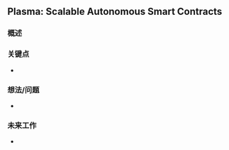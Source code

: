 ## Plasma: Scalable Autonomous Smart Contracts


### 概述




### 关键点

- 


### 想法/问题

- 


### 未来工作

- 
  






